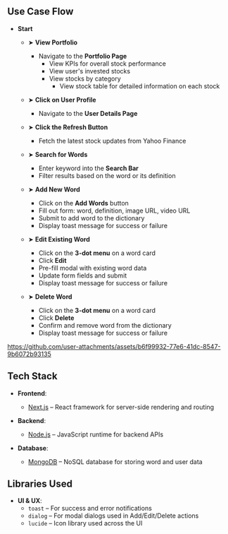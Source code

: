 ## Use Case Flow

- **Start**
  
  - ➤ **View Portfolio**
    - Navigate to the **Portfolio Page**
      - View KPIs for overall stock performance  
      - View user's invested stocks  
      - View stocks by category  
        - View stock table for detailed information on each stock  

  - ➤ **Click on User Profile**
    - Navigate to the **User Details Page**  

  - ➤ **Click the Refresh Button**
    - Fetch the latest stock updates from Yahoo Finance  

  - ➤ **Search for Words**
    - Enter keyword into the **Search Bar**  
    - Filter results based on the word or its definition  

  - ➤ **Add New Word**
    - Click on the **Add Words** button  
    - Fill out form: word, definition, image URL, video URL  
    - Submit to add word to the dictionary  
    - Display toast message for success or failure  

  - ➤ **Edit Existing Word**
    - Click on the **3-dot menu** on a word card  
    - Click **Edit**  
    - Pre-fill modal with existing word data  
    - Update form fields and submit  
    - Display toast message for success or failure  

  - ➤ **Delete Word**
    - Click on the **3-dot menu** on a word card  
    - Click **Delete**  
    - Confirm and remove word from the dictionary  
    - Display toast message for success or failure  


https://github.com/user-attachments/assets/b6f99932-77e6-41dc-8547-9b6072b93135

## Tech Stack

- **Frontend**:  
  - [Next.js](https://nextjs.org/) – React framework for server-side rendering and routing  

- **Backend**:  
  - [Node.js](https://nodejs.org/) – JavaScript runtime for backend APIs  

- **Database**:  
  - [MongoDB](https://www.mongodb.com/) – NoSQL database for storing word and user data  


## Libraries Used

- **UI & UX**:
  - `toast` – For success and error notifications  
  - `dialog` – For modal dialogs used in Add/Edit/Delete actions  
  - `lucide` – Icon library used across the UI  

